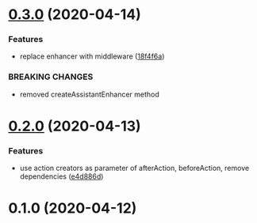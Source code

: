 # [0.3.0](https://github.com/megazazik/reducer-assistant/compare/v0.2.0...v0.3.0) (2020-04-14)


### Features

* replace enhancer with middleware ([18f4f6a](https://github.com/megazazik/reducer-assistant/commit/18f4f6a9280bf6c510fcac5dc959b74fc7d4d22b))


### BREAKING CHANGES

* removed createAssistantEnhancer method



# [0.2.0](https://github.com/megazazik/reducer-assistant/compare/v0.1.0...v0.2.0) (2020-04-13)


### Features

* use action creators as parameter of afterAction, beforeAction, remove dependencies ([e4d886d](https://github.com/megazazik/reducer-assistant/commit/e4d886db6dae11e2c28fb1228955cfdb15e5fc32))



# 0.1.0 (2020-04-12)




